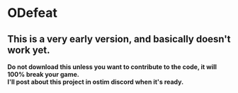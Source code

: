 # ODefeat
## __This is a very early version, and basically doesn't work yet.__
 __Do not download this unless you want to contribute to the code, it will 100% break your game.__  
 __I'll post about this project in ostim discord when it's ready.__